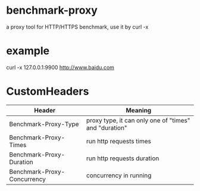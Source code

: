 # benchmark-proxy
a proxy tool for HTTP/HTTPS benchmark,  use it by curl -x 
# example 
curl -x 127.0.0.1:9900 http://www.baidu.com
# CustomHeaders

| Header                      | Meaning                                               |
|-----------------------------|-------------------------------------------------------|
| Benchmark-Proxy-Type        | proxy type, it can only one of "times" and "duration" |
| Benchmark-Proxy-Times       | run http requests times                               |
| Benchmark-Proxy-Duration    | run http requests duration                            |
| Benchmark-Proxy-Concurrency | concurrency in running                                |
